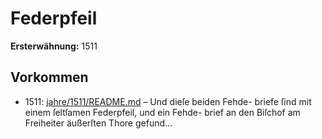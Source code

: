 # Federpfeil

**Ersterwähnung:** 1511

## Vorkommen
- 1511: [jahre/1511/README.md](../jahre/1511/README.md) – Und dieſe beiden Fehde-
briefe ſind mit einem ſeltſamen Federpfeil, und ein Fehde-
brief an den Biſchof am Freiheiter äußerſten Thore
gefund...
